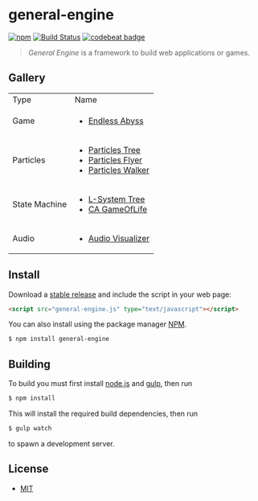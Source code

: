 # general-engine
[![npm][npm-image]][npm-url] [![Build Status][travis-image]][travis-url] [![codebeat badge][codebeat-image]][codebeat-url]

> *General Engine* is a framework to build web applications or games.

## Gallery

<table>
    <tr>
        <td>Type</td> 
        <td>Name</td> 
   </tr>
    <tr>
        <td>Game</td>    
        <td >      
            <ul>
                <li><a href="https://experdot.github.io/general-engine/views/gallery.html?scene=endlessabyss">Endless Abyss</a></li>
            </ul>
        </td>  
    </tr>
    <tr>
        <td>Particles</td>    
        <td >      
            <ul>
                <li><a href="https://experdot.github.io/general-engine/views/gallery.html?scene=tree">Particles Tree</a></li>
                <li><a href="https://experdot.github.io/general-engine/views/gallery.html?scene=flyer">Particles Flyer</a></li>
                <li><a href="https://experdot.github.io/general-engine/views/gallery.html?scene=walker">Particles Walker</a></li>
            </ul>
        </td>  
    </tr>
    <tr>
        <td>State Machine</td>    
        <td >      
            <ul>
                <li><a href="https://experdot.github.io/general-engine/views/gallery.html?scene=lsystemtree">L-System Tree</a></li>
                <li><a href="https://experdot.github.io/general-engine/views/gallery.html?scene=gameoflife">CA GameOfLife</a></li>
            </ul>
        </td>  
    </tr>
    <tr>
        <td>Audio</td>    
        <td >      
            <ul>
                <li><a href="https://experdot.github.io/general-engine/views/gallery.html?scene=audiovisualizer">Audio Visualizer</a></li>
            </ul>
        </td>  
    </tr>
</table>

## Install
Download a [stable release][repo-releases] and include the script in your web page:
``` html
<script src="general-engine.js" type="text/javascript"></script>
```
You can also install using the package manager [NPM][npm-url].
``` bash
$ npm install general-engine
```

## Building 
To build you must first install [node.js](http://nodejs.org/) and [gulp](http://gulpjs.com/), then run
``` bash
$ npm install
```
This will install the required build dependencies, then run
``` bash
$ gulp watch
```
to spawn a development server.

## License
- [MIT](./LICENSE)

[repo-releases]: https://github.com/experdot/general-engine/releases

[npm-url]: https://www.npmjs.com/package/general-engine
[npm-image]: https://img.shields.io/npm/v/general-engine.svg

[travis-url]: https://travis-ci.org/experdot/general-engine
[travis-image]: https://travis-ci.org/experdot/general-engine.svg?branch=master

[codebeat-url]: https://codebeat.co/projects/github-com-experdot-general-engine-master
[codebeat-image]: https://codebeat.co/badges/7c21280a-03fb-4abc-90eb-a4f50c3e2760
